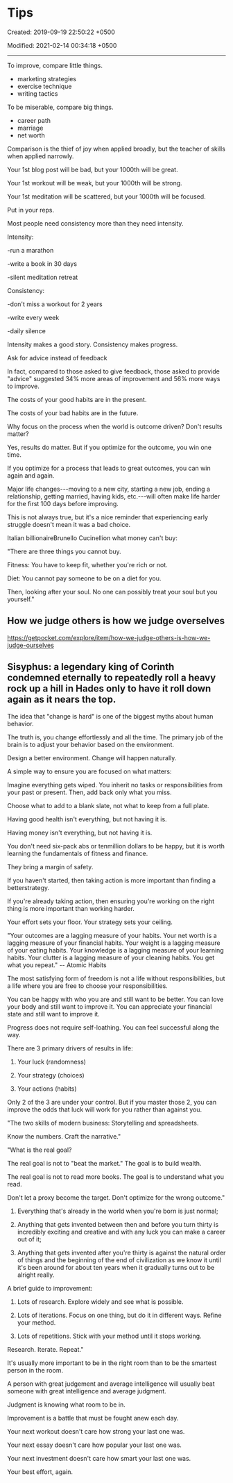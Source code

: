 # Tips

Created: 2019-09-19 22:50:22 +0500

Modified: 2021-02-14 00:34:18 +0500

---

To improve, compare little things.
-   marketing strategies
-   exercise technique
-   writing tactics

To be miserable, compare big things.
-   career path
-   marriage
-   net worth

Comparison is the thief of joy when applied broadly, but the teacher of skills when applied narrowly.

Your 1st blog post will be bad, but your 1000th will be great.

Your 1st workout will be weak, but your 1000th will be strong.

Your 1st meditation will be scattered, but your 1000th will be focused.

Put in your reps.

Most people need consistency more than they need intensity.

Intensity:

-run a marathon

-write a book in 30 days

-silent meditation retreat

Consistency:

-don't miss a workout for 2 years

-write every week

-daily silence

Intensity makes a good story. Consistency makes progress.

Ask for advice instead of feedback

In fact, compared to those asked to give feedback, those asked to provide "advice" suggested 34% more areas of improvement and 56% more ways to improve.

The costs of your good habits are in the present.

The costs of your bad habits are in the future.

Why focus on the process when the world is outcome driven? Don't results matter?

Yes, results do matter. But if you optimize for the outcome, you win one time.

If you optimize for a process that leads to great outcomes, you can win again and again.

Major life changes---moving to a new city, starting a new job, ending a relationship, getting married, having kids, etc.---will often make life harder for the first 100 days before improving.

This is not always true, but it's a nice reminder that experiencing early struggle doesn't mean it was a bad choice.

Italian billionaireBrunello Cucinellion what money can't buy:

"There are three things you cannot buy.

Fitness: You have to keep fit, whether you're rich or not.

Diet: You cannot pay someone to be on a diet for you.

Then, looking after your soul. No one can possibly treat your soul but you yourself."

## How we judge others is how we judge overselves

<https://getpocket.com/explore/item/how-we-judge-others-is-how-we-judge-ourselves>

## Sisyphus: a legendary king of Corinth condemned eternally to repeatedly roll a heavy rock up a hill in Hades only to have it roll down again as it nears the top.

The idea that "change is hard" is one of the biggest myths about human behavior.

The truth is, you change effortlessly and all the time. The primary job of the brain is to adjust your behavior based on the environment.

Design a better environment. Change will happen naturally.

A simple way to ensure you are focused on what matters:

Imagine everything gets wiped. You inherit no tasks or responsibilities from your past or present. Then, add back only what you miss.

Choose what to add to a blank slate, not what to keep from a full plate.

Having good health isn't everything, but not having it is.

Having money isn't everything, but not having it is.

You don't need six-pack abs or tenmillion dollars to be happy, but it is worth learning the fundamentals of fitness and finance.

They bring a margin of safety.

If you haven't started, then taking action is more important than finding a betterstrategy.

If you're already taking action, then ensuring you're working on the right thing is more important than working harder.

Your effort sets your floor. Your strategy sets your ceiling.

"Your outcomes are a lagging measure of your habits. Your net worth is a lagging measure of your financial habits. Your weight is a lagging measure of your eating habits. Your knowledge is a lagging measure of your learning habits. Your clutter is a lagging measure of your cleaning habits. You get what you repeat." -- Atomic Habits

The most satisfying form of freedom is not a life without responsibilities, but a life where you are free to choose your responsibilities.

You can be happy with who you are and still want to be better. You can love your body and still want to improve it. You can appreciate your financial state and still want to improve it.

Progress does not require self-loathing. You can feel successful along the way.

There are 3 primary drivers of results in life:

1.  Your luck (randomness)

2.  Your strategy (choices)

3.  Your actions (habits)

Only 2 of the 3 are under your control. But if you master those 2, you can improve the odds that luck will work for you rather than against you.

"The two skills of modern business: Storytelling and spreadsheets.

Know the numbers. Craft the narrative."

"What is the real goal?

The real goal is not to "beat the market." The goal is to build wealth.

The real goal is not to read more books. The goal is to understand what you read.

Don't let a proxy become the target. Don't optimize for the wrong outcome."

1.  Everything that's already in the world when you're born is just normal;

2.  Anything that gets invented between then and before you turn thirty is incredibly exciting and creative and with any luck you can make a career out of it;

3.  Anything that gets invented after you're thirty is against the natural order of things and the beginning of the end of civilization as we know it until it's been around for about ten years when it gradually turns out to be alright really.

A brief guide to improvement:

1) Lots of research. Explore widely and see what is possible.

2) Lots of iterations. Focus on one thing, but do it in different ways. Refine your method.

3) Lots of repetitions. Stick with your method until it stops working.

Research. Iterate. Repeat."

It's usually more important to be in the right room than to be the smartest person in the room.

A person with great judgement and average intelligence will usually beat someone with great intelligence and average judgment.

Judgment is knowing what room to be in.

Improvement is a battle that must be fought anew each day.

Your next workout doesn't care how strong your last one was.

Your next essay doesn't care how popular your last one was.

Your next investment doesn't care how smart your last one was.

Your best effort, again.
